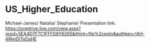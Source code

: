 # US_Higher_Education
Michael-James/
Natalia/
Stephanie/
Presentation link: https://onedrive.live.com/view.aspx?resid=5EA4D7F7C1FFFD81!6265&ithint=file%2cpptx&authkey=!AH-4IRmDI7qDaHE
